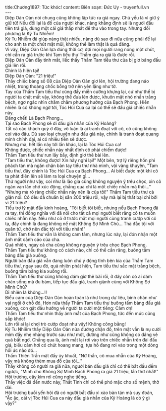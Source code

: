 title:Chương1897: Tức khóc!
content:
Biên soạn: Đức Uy - truyenfull.vn<br>---<br>Diệp Oản Oản nói chung cũng không lập tức ra giá ngay. Chủ yếu là vì giữ ý giữ tứ! Nếu đổi lại là đồ của người khác, nàng khẳng định sẽ là người đầu tiên trả giá, dùng một cái giá thấp nhất để thu vào trong tay. Nhưng đối phương là Kỷ Tu Nhiễm!<br>Kỷ Tu Nhiễm đã giúp nàng thật nhiều, nàng dù sao đi nữa cũng phải để lại cho anh ta một chút mặt mũi, không thể làm thật là quá đáng.<br>Vì vậy, Diệp Oản Oản lựa đúng thời cơ, đợi mọi người rang nóng một chút, chỉ cần ra giá trước khi Tam tiểu thư Thẩm gia ra giá là được rồi.<br>Diệp Oản Oản đầy tinh mắt, liếc thấy Thẩm Tam tiểu thư của bị giơ bảng đấu giá lên rồi.<br>Chính là hiện tại!<br>Diệp Oản Oản: "21 triệu!"<br>Thấy chiếc bảng số 08 của Diệp Oản Oản giơ lên, hội trường đang náo nhiệt, trong thoáng chốc bỗng trở nên yên lặng như tờ.<br>Tay của Thẩm Tam tiểu thư cũng đầy miễn cưỡng khựng lại, cứ như thể bị người ta chặt mất vậy, không thể đưa lên được, khuôn mặt nhỏ nhắn trắng bệch, ngơ ngác nhìn chằm chằm phương hướng của Bạch Phong. Hiển nhiên là cô không ngờ tới, Tóc Húi Cua ca lại có thể sẽ đấu giá chiếc nhẫn này.<br>Đáng chết! Là Bạch Phong...<br>Tại sao Bạch Phong sẽ đi đấu giá nhẫn của Kỷ Hoàng?<br>Tất cả các khách quý ở đây, vô luận là ai tranh đoạt với cô, cô cũng không coi vào đâu. Dù sao loại chuyện như đấu giá này, chính là tranh đoạt quang minh chính đại, ai có nhiều tiền sẽ được.<br>Nhưng mà, hết lần này tới lần khác, lại là Tóc Húi Cua ca!<br>Không được, chiếc nhẫn này nhất định cô phải chiếm được!<br>Thẩm Tam tiểu thư run lẩy bẩy, định giơ thẻ bài lên.<br>"Tam tiểu thư, không được! Xin hãy nghĩ lại!" Một bên, trợ lý riêng hồn phi phách tán mà ngăn chặn bàn tay tiểu thư nhà mình, vội vàng khuyên, "Tam tiểu thư, đây chính là Tóc Húi Cua ca Bạch Phong... Ai biết được một khi cô ta phát điên lên sẽ làm ra loại chuyện gì…<br>Thứ người như vậy, coi như là lão gia cũng không nguyện ý trêu chọc, xin cô ngàn vạn lần chớ xúc động, chẳng qua chỉ là một chiếc nhẫn mà thôi..."<br>"Nhưng mà rõ ràng chiếc nhẫn này nên là của tôi!" Thẩm Tam tiểu thư cả giận nói. Cô đều đã chuẩn bị sẵn 200 triệu rồi, vậy mà lại bị thất bại chỉ bởi vì 21 triệu?<br>Tiểu trợ lý mặt đầy kinh hoảng, "Tôi biết tôi biết, nhưng nếu Bạch Phong đã ra tay, thì đồng nghĩa với đã nói cho tất cả mọi người biết rằng cô ta muốn chiếc nhẫn này. Nếu như cô ở trước mặt mọi người cùng tranh cướp với cô ta, đây chính là đang không nể mặt Không Sợ Minh Chủ... Thà đắc tội với quân tử, chớ nên đắc tội với tiểu nhân!"<br>Thẩm Tam tiểu thư vẫn là không cam tâm, nhưng lúc này, lại đón nhận một ánh mắt cảnh cáo của cha.<br>Quả nhiên, ngay cả cha cũng không nguyện ý trêu chọc Bạch Phong.<br>Thẩm Tam tiểu thư không có cách nào, chỉ có thể cắn răng, buông tấm bảng đấu giá xuống.<br>Người bán đấu giá vẫn đang luôn chú ý động tĩnh bên kia của Thẩm Tam tiểu thư, ngay sau đó, quả nhiên phát hiện, Tam tiểu thư sắc mặt trắng bệch, buông tấm bảng kia xuống rồi.<br>Thẩm Tam tiểu thư cũng không dám giơ thẻ bài rồi, ở đây còn có ai dám chán sống mà đu bám, tiếp tục đấu giá, tranh giành cùng với Không Sợ Minh Chủ?<br>Dĩ nhiên là không...!!<br>Biểu cảm của Diệp Oản Oản hoàn toàn là như trong dự liệu, bình chân như vại ngồi ở chỗ đó. Hơn nữa thấy Thẩm Tam tiểu thư buông tấm bảng đấu giá xuống, còn gật đầu hướng về người ta cười một tiếng: Cảm ơn!<br>Thẩm Tam tiểu thư nhìn thấy ánh mắt của Bạch Phong, tức đến mức cũng sắp khóc!<br>Lớn rồi ai lại chơi trò cướp đoạt như vậy! Không công bằng!<br>Kỷ Tu Nhiễm thấy Diệp Oản Oản nửa đường chặn đồ, trên mặt vẫn là nụ cười mỉm đầy nhẹ nhàng trước sau như một, dường như cũng không có dáng vẻ quá bất ngờ. Chẳng qua là, ánh mắt lại rơi vào trên chiếc nhẫn trên đài đấu giá, biểu cảm hơi có chút hoang mang, tựa hồ đang rơi vào trong một dòng hồi ức nào đó…<br>Thẩm Thiên Trần mặt đầy ủy khuất, "Nữ thần, cô mua nhẫn của Kỷ Hoàng, vậy mà không thèm mua đồ của tôi..."<br>Thấy không có người ra giá nữa, người bán đấu giá chỉ có thể bắt đầu đếm ngược, "Minh chủ Không Sợ Minh Bạch Phong ra giá 21 triệu, lần thứ nhất!"<br>Hội trường, cây kim rơi cũng nghe tiếng.<br>Thấy việc đã đến nước này, Thất Tinh chỉ có thể phó mặc cho số mệnh, thở dài.<br>Hội trường buổi yến hội đã có người bắt đầu xì xào bàn tán mà suy đoán, "Ặc ặc, cái vị Tóc Húi Cua ca này đấu giá nhẫn của Kỷ Hoàng là có ý gì vậy?"